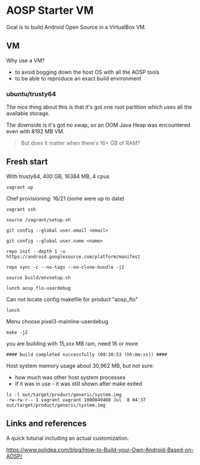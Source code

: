 # AOSP Starter VM
Goal is to build Android Open Source in a VirtualBox VM.

## VM

Why use a VM? 
- to avoid bogging down the host OS with all the AOSP tools
- to be able to reproduce an exact build environment

### ubuntu/trusty64
The nice thing about this is that it's got one root partition which uses all the available storage.

The downside is it's got no swap, so an OOM Java Heap was encountered even with 8192 MB VM.

> But does it matter when there's 16+ GB of RAM?

## Fresh start

With trusty64, 400 GB, 16384 MB, 4 cpus

``vagrant up``

Chef provisioning: 16/21 (some were up to date)

``vagrant ssh``

``source /vagrant/setup.sh``

``git config --global user.email <email>``

``git config --global user.name <name>``

``repo init --depth 1 -u https://android.googlesource.com/platform/manifest``

``repo sync -c --no-tags --no-clone-bundle -j2``

``source build/envsetup.sh``

``lunch aosp_flo-userdebug``

Can not locate config makefile for product "aosp_flo"

``lunch``

Menu choose pixel3-mainline-userdebug

``make -j2``

you are building with 15,xxx MB ram, need 16 or more

``#### build completed successfully (09:20:53 (hh:mm:ss)) ####``

Host system memory usage about 30,962 MB, but not sure:
- how much was other host system processes
- if it was in use - it was still shown after make exited

```
ls -l out/target/product/generic/system.img
-rw-rw-r-- 1 vagrant vagrant 1000849408 Jul  8 04:37 out/target/product/generic/system.img
```

## Links and references
A quick tuturial including an actual customization.

https://www.polidea.com/blog/How-to-Build-your-Own-Android-Based-on-AOSP/






